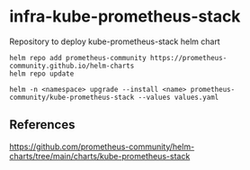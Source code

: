 # infra-kube-prometheus-stack
Repository to deploy kube-prometheus-stack helm chart

```
helm repo add prometheus-community https://prometheus-community.github.io/helm-charts
helm repo update

helm -n <namespace> upgrade --install <name> prometheus-community/kube-prometheus-stack --values values.yaml

```

## References

https://github.com/prometheus-community/helm-charts/tree/main/charts/kube-prometheus-stack
